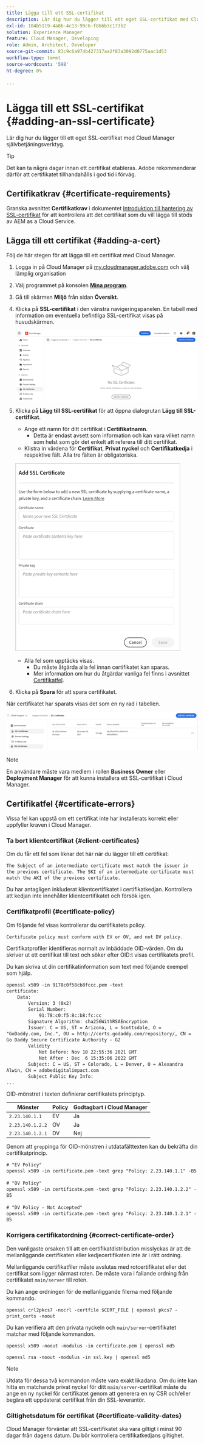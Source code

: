 ```yaml
---
title: Lägga till ett SSL-certifikat
description: Lär dig hur du lägger till ett eget SSL-certifikat med Cloud Manager självbetjäningsverktyg.
exl-id: 104b5119-4a8b-4c13-99c6-f866b3c173b2
solution: Experience Manager
feature: Cloud Manager, Developing
role: Admin, Architect, Developer
source-git-commit: 83c9c6a974b427317aa2f83a3092d0775aac1d53
workflow-type: tm+mt
source-wordcount: '598'
ht-degree: 0%

---
```


# Lägga till ett SSL-certifikat {#adding-an-ssl-certificate}

Lär dig hur du lägger till ett eget SSL-certifikat med Cloud Manager självbetjäningsverktyg.

>[!TIP]
>
>Det kan ta några dagar innan ett certifikat etableras. Adobe rekommenderar därför att certifikatet tillhandahålls i god tid i förväg.

## Certifikatkrav {#certificate-requirements}

Granska avsnittet **Certifikatkrav** i dokumentet [Introduktion till hantering av SSL-certifikat](/help/implementing/cloud-manager/managing-ssl-certifications/introduction.md#requirements) för att kontrollera att det certifikat som du vill lägga till stöds av AEM as a Cloud Service.

## Lägga till ett certifikat {#adding-a-cert}

Följ de här stegen för att lägga till ett certifikat med Cloud Manager.

1. Logga in på Cloud Manager på [my.cloudmanager.adobe.com](https://my.cloudmanager.adobe.com/) och välj lämplig organisation

1. Välj programmet på konsolen **[Mina program](/help/implementing/cloud-manager/navigation.md#my-programs)**.

1. Gå till skärmen **Miljö** från sidan **Översikt**.

1. Klicka på **SSL-certifikat** i den vänstra navigeringspanelen. En tabell med information om eventuella befintliga SSL-certifikat visas på huvudskärmen.

   ![Lägger till ett SSL-certifikat](/help/implementing/cloud-manager/assets/ssl/ssl-cert-1.png)

1. Klicka på **Lägg till SSL-certifikat** för att öppna dialogrutan **Lägg till SSL-certifikat**.

   * Ange ett namn för ditt certifikat i **Certifikatnamn**.
      * Detta är endast avsett som information och kan vara vilket namn som helst som gör det enkelt att referera till ditt certifikat.
   * Klistra in värdena för **Certifikat**, **Privat nyckel** och **Certifikatkedja** i respektive fält. Alla tre fälten är obligatoriska.

   ![Dialogrutan Lägg till SSL-certifikat](/help/implementing/cloud-manager/assets/ssl/ssl-cert-02.png)

   * Alla fel som upptäcks visas.
      * Du måste åtgärda alla fel innan certifikatet kan sparas.
      * Mer information om hur du åtgärdar vanliga fel finns i avsnittet [Certifikatfel](#certificate-errors).

1. Klicka på **Spara** för att spara certifikatet.

När certifikatet har sparats visas det som en ny rad i tabellen.

![Sparat SSL-certifikat](/help/implementing/cloud-manager/assets/ssl/ssl-cert-3.png)

>[!NOTE]
>
>En användare måste vara medlem i rollen **Business Owner** eller **Deployment Manager** för att kunna installera ett SSL-certifikat i Cloud Manager.

## Certifikatfel {#certificate-errors}

Vissa fel kan uppstå om ett certifikat inte har installerats korrekt eller uppfyller kraven i Cloud Manager.

### Ta bort klientcertifikat {#client-certificates}

Om du får ett fel som liknar det här när du lägger till ett certifikat:

```text
The Subject of an intermediate certificate must match the issuer in the previous certificate. The SKI of an intermediate certificate must match the AKI of the previous certificate.
```

Du har antagligen inkluderat klientcertifikatet i certifikatkedjan. Kontrollera att kedjan inte innehåller klientcertifikatet och försök igen.

### Certifikatprofil {#certificate-policy}

Om följande fel visas kontrollerar du certifikatets policy.

```text
Certificate policy must conform with EV or OV, and not DV policy.
```

Certifikatprofiler identifieras normalt av inbäddade OID-värden. Om du skriver ut ett certifikat till text och söker efter OID:t visas certifikatets profil.

Du kan skriva ut din certifikatinformation som text med följande exempel som hjälp.

```text
openssl x509 -in 9178c0f58cb8fccc.pem -text
certificate:
    Data:
        Version: 3 (0x2)
        Serial Number:
            91:78:c0:f5:8c:b8:fc:cc
        Signature Algorithm: sha256WithRSAEncryption
        Issuer: C = US, ST = Arizona, L = Scottsdale, O = "GoDaddy.com, Inc.", OU = http://certs.godaddy.com/repository/, CN = Go Daddy Secure Certificate Authority - G2
        Validity
            Not Before: Nov 10 22:55:36 2021 GMT
            Not After : Dec  6 15:35:06 2022 GMT
        Subject: C = US, ST = Colorado, L = Denver, O = Alexandra Alwin, CN = adobedigitalimpact.com
        Subject Public Key Info:
...
```

OID-mönstret i texten definierar certifikatets principtyp.

| Mönster | Policy | Godtagbart i Cloud Manager |
|---|---|---|
| `2.23.140.1.1` | EV | Ja |
| `2.23.140.1.2.2` | OV | Ja |
| `2.23.140.1.2.1` | DV | Nej |

Genom att `grep`pinga för OID-mönstren i utdatafälttexten kan du bekräfta din certifikatprincip.

```shell
# "EV Policy"
openssl x509 -in certificate.pem -text grep "Policy: 2.23.140.1.1" -B5

# "OV Policy"
openssl x509 -in certificate.pem -text grep "Policy: 2.23.140.1.2.2" -B5

# "DV Policy - Not Accepted"
openssl x509 -in certificate.pem -text grep "Policy: 2.23.140.1.2.1" -B5
```

### Korrigera certifikatordning {#correct-certificate-order}

Den vanligaste orsaken till att en certifikatdistribution misslyckas är att de mellanliggande certifikaten eller kedjecertifikaten inte är i rätt ordning.

Mellanliggande certifikatfiler måste avslutas med rotcertifikatet eller det certifikat som ligger närmast roten. De måste vara i fallande ordning från certifikatet `main/server` till roten.

Du kan ange ordningen för de mellanliggande filerna med följande kommando.

```shell
openssl crl2pkcs7 -nocrl -certfile $CERT_FILE | openssl pkcs7 -print_certs -noout
```

Du kan verifiera att den privata nyckeln och `main/server`-certifikatet matchar med följande kommandon.

```shell
openssl x509 -noout -modulus -in certificate.pem | openssl md5
```

```shell
openssl rsa -noout -modulus -in ssl.key | openssl md5
```

>[!NOTE]
>
>Utdata för dessa två kommandon måste vara exakt likadana. Om du inte kan hitta en matchande privat nyckel för ditt `main/server`-certifikat måste du ange en ny nyckel för certifikatet genom att generera en ny CSR och/eller begära ett uppdaterat certifikat från din SSL-leverantör.

### Giltighetsdatum för certifikat {#certificate-validity-dates}

Cloud Manager förväntar att SSL-certifikatet ska vara giltigt i minst 90 dagar från dagens datum. Du bör kontrollera certifikatkedjans giltighet.
